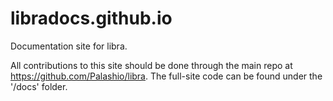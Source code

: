 # libradocs.github.io
Documentation site for libra. 

All contributions to this site should be done through the main repo at https://github.com/Palashio/libra. The full-site code can be found under the '/docs' folder. 

